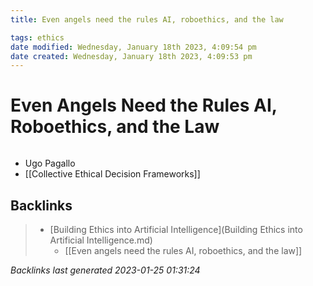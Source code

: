 ```yaml
---
title: Even angels need the rules AI, roboethics, and the law

tags: ethics 
date modified: Wednesday, January 18th 2023, 4:09:54 pm
date created: Wednesday, January 18th 2023, 4:09:53 pm
---
```


# Even Angels Need the Rules AI, Roboethics, and the Law
```toc
```

- Ugo Pagallo
- [[Collective Ethical Decision Frameworks]]

## Backlinks

> - [Building Ethics into Artificial Intelligence](Building Ethics into Artificial Intelligence.md)
>   - [[Even angels need the rules AI, roboethics, and the law]]

_Backlinks last generated 2023-01-25 01:31:24_
